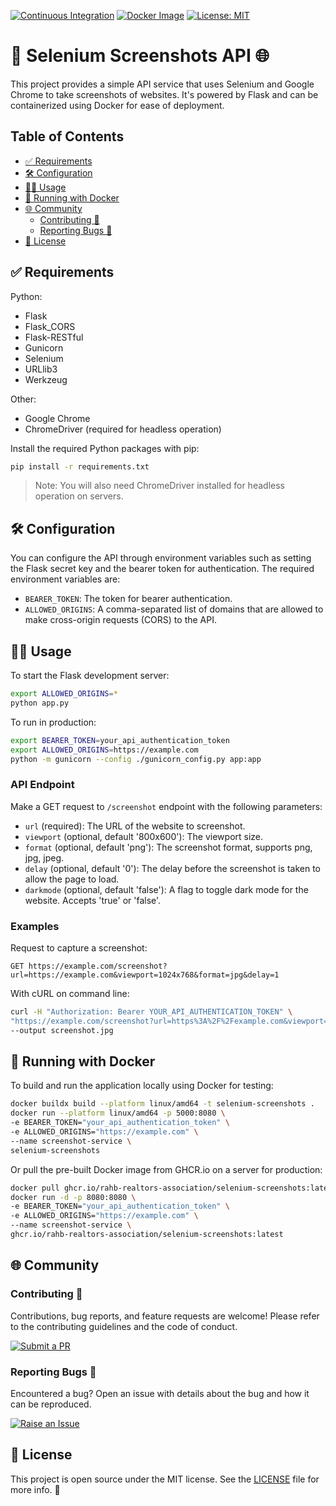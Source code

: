 [![Continuous Integration](https://github.com/RAHB-REALTORS-Association/selenium-screenshots/actions/workflows/python-app.yml/badge.svg)](https://github.com/RAHB-REALTORS-Association/selenium-screenshots/actions/workflows/python-app.yml)
[![Docker Image](https://github.com/RAHB-REALTORS-Association/selenium-screenshots/actions/workflows/docker-image.yml/badge.svg)](https://github.com/RAHB-REALTORS-Association/selenium-screenshots/actions/workflows/docker-image.yml)
[![License: MIT](https://img.shields.io/badge/License-MIT-yellow.svg)](https://opensource.org/licenses/MIT)

# 📸 Selenium Screenshots API 🌐

This project provides a simple API service that uses Selenium and Google Chrome to take screenshots of websites. It's powered by Flask and can be containerized using Docker for ease of deployment.

## Table of Contents
- [✅ Requirements](#-requirements)
- [🛠️ Configuration](#%EF%B8%8F-configuration)
- [🧑‍💻 Usage](#-usage)
- [🐳 Running with Docker](#-running-with-docker)
- [🌐 Community](#-community)
  - [Contributing 👥](#contributing-)
  - [Reporting Bugs 🐛](#reporting-bugs-)
- [📄 License](#-license)

## ✅ Requirements

Python:
- Flask
- Flask_CORS
- Flask-RESTful
- Gunicorn
- Selenium
- URLlib3
- Werkzeug

Other:
- Google Chrome
- ChromeDriver (required for headless operation)

Install the required Python packages with pip:

```bash
pip install -r requirements.txt
```

>Note: You will also need ChromeDriver installed for headless operation on servers.

## 🛠️ Configuration
You can configure the API through environment variables such as setting the Flask secret key and the bearer token for authentication. The required environment variables are:

- `BEARER_TOKEN`: The token for bearer authentication.
- `ALLOWED_ORIGINS`: A comma-separated list of domains that are allowed to make cross-origin requests (CORS) to the API.

## 🧑‍💻 Usage
To start the Flask development server:

```bash
export ALLOWED_ORIGINS=*
python app.py
```

To run in production:
```bash
export BEARER_TOKEN=your_api_authentication_token
export ALLOWED_ORIGINS=https://example.com
python -m gunicorn --config ./gunicorn_config.py app:app
```

### API Endpoint
Make a GET request to `/screenshot` endpoint with the following parameters:

- `url` (required): The URL of the website to screenshot.
- `viewport` (optional, default '800x600'): The viewport size.
- `format` (optional, default 'png'): The screenshot format, supports png, jpg, jpeg.
- `delay` (optional, default '0'): The delay before the screenshot is taken to allow the page to load.
- `darkmode` (optional, default 'false'): A flag to toggle dark mode for the website. Accepts 'true' or 'false'.

### Examples
Request to capture a screenshot:

```http
GET https://example.com/screenshot?url=https://example.com&viewport=1024x768&format=jpg&delay=1
```

With cURL on command line:

```bash
curl -H "Authorization: Bearer YOUR_API_AUTHENTICATION_TOKEN" \ 
"https://example.com/screenshot?url=https%3A%2F%2Fexample.com&viewport=1024x768&format=jpg&delay=1" \
--output screenshot.jpg
```

## 🐳 Running with Docker
To build and run the application locally using Docker for testing:

```bash
docker buildx build --platform linux/amd64 -t selenium-screenshots .
docker run --platform linux/amd64 -p 5000:8080 \
-e BEARER_TOKEN="your_api_authentication_token" \
-e ALLOWED_ORIGINS="https://example.com" \
--name screenshot-service \
selenium-screenshots
```

Or pull the pre-built Docker image from GHCR.io on a server for production:
```bash
docker pull ghcr.io/rahb-realtors-association/selenium-screenshots:latest
docker run -d -p 8080:8080 \
-e BEARER_TOKEN="your_api_authentication_token" \
-e ALLOWED_ORIGINS="https://example.com" \
--name screenshot-service \
ghcr.io/rahb-realtors-association/selenium-screenshots:latest
```

## 🌐 Community

### Contributing 👥

Contributions, bug reports, and feature requests are welcome! Please refer to the contributing guidelines and the code of conduct.

[![Submit a PR](https://img.shields.io/badge/Submit_a_PR-GitHub-%23060606?style=for-the-badge&logo=github&logoColor=fff)](https://github.com/RAHB-REALTORS-Association/selenium-screenshots/compare)

### Reporting Bugs 🐛

Encountered a bug? Open an issue with details about the bug and how it can be reproduced.

[![Raise an Issue](https://img.shields.io/badge/Raise_an_Issue-GitHub-%23060606?style=for-the-badge&logo=github&logoColor=fff)](https://github.com/RAHB-REALTORS-Association/selenium-screenshots/issues/new/choose)

## 📄 License
This project is open source under the MIT license. See the [LICENSE](LICENSE) file for more info. 📜
